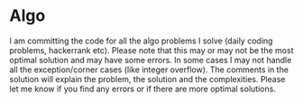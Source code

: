 # Algo
I am committing the code for all the algo problems I solve (daily coding problems, hackerrank etc). Please note that this may or may not be the most optimal solution and may have some errors. In some cases I may not handle all the exception/corner cases (like integer overflow). The comments in the solution will explain the problem, the solution and the complexities. Please let me know if you find any errors or if there are more optimal solutions. 
